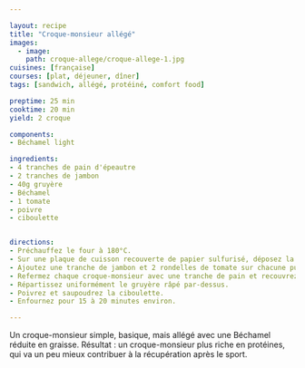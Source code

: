 ```yaml
---

layout: recipe
title: "Croque-monsieur allégé"
images:
  - image:
    path: croque-allege/croque-allege-1.jpg
cuisines: [française]
courses: [plat, déjeuner, dîner]
tags: [sandwich, allégé, protéiné, comfort food]

preptime: 25 min
cooktime: 20 min
yield: 2 croque

components:
- Béchamel light

ingredients:
- 4 tranches de pain d'épeautre
- 2 tranches de jambon
- 40g gruyère
- Béchamel
- 1 tomate
- poivre
- ciboulette


directions:
- Préchauffez le four à 180°C.
- Sur une plaque de cuisson recouverte de papier sulfurisé, déposez la moitié des tranches de pain et recouvrez-les de béchamel. 
- Ajoutez une tranche de jambon et 2 rondelles de tomate sur chacune puis nappez à nouveau de béchamel. 
- Refermez chaque croque-monsieur avec une tranche de pain et recouvrez-la avec la béchamel restante. 
- Répartissez uniformément le gruyère râpé par-dessus.
- Poivrez et saupoudrez la ciboulette. 
- Enfournez pour 15 à 20 minutes environ. 

---
```


Un croque-monsieur simple, basique, mais allégé avec une Béchamel réduite en graisse. Résultat&nbsp;: un croque-monsieur plus riche en protéines, qui va un peu mieux contribuer à la récupération après le sport.